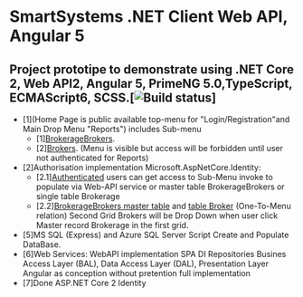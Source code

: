 # SmartSystems .NET Client Web API, Angular 5
## Project prototipe to demonstrate using .NET Core 2, Web API2, Angular 5, PrimeNG 5.0,TypeScript, ECMAScript6, SCSS.[![Build status](https://ci.appveyor.com/api/projects/status/33srpo7owl1h3y4e?svg=true)]
* [1](Home Page is public available top-menu for "Login/Registration"and Main Drop Menu "Reports") 
	includes Sub-menu 
	* [1][BrokerageBrokers](). 
	* [2][Brokers](). 
	(Menu is visible but access will be forbidden until user not authenticated for Reports)
* [2]Authorisation implementation Microsoft.AspNetCore.Identity:
	* [2.1][Authenticated]() users can get access to Sub-Menu invoke to populate via  Web-API service 
	or master table BrokerageBrokers or single table Brokerage 
	* [2.2][BrokerageBrokers master table]() and [table Broker]() (One-To-Menu relation) 
	Second Grid Brokers will be  Drop Down when user click  Master record Brokerage in the first grid.
* [5]MS SQL (Express) and Azure SQL Server Script Create and Populate DataBase.
* [6]Web Services: WebAPI implementation SPA DI Repositories Busines Access Layer (BAL), Data Access Layer (DAL), Presentation Layer Angular as conception without pretention  full  implementation
* [7]Done ASP.NET Core 2 Identity
